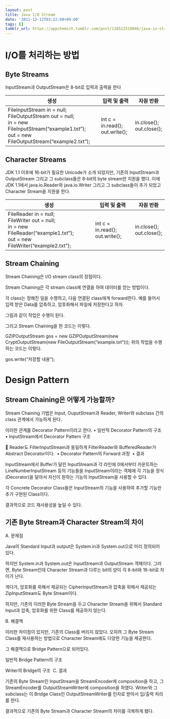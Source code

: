 ```yaml
---
layout: post
title: Java I/O Stream
date: '2011-12-12T03:22:08+09:00'
tags: []
tumblr_url: https://appchemist.tumblr.com/post/118512518046/java-io-stream
---
```

# I/O를 처리하는 방법

## Byte Streams

InputStream과 OutputStream은 8-bit로 입력과 출력을 한다

| 생성 | 입력 및 출력 | 자원 반환 |
|-----|-----|-----|
| FileInputStream in = null;<br />FileOutputStream out = null;<br />in = new FileInputStream(“example1.txt”);<br />out = new FileOutputStream(“example2.txt”); | int c = in.read();<br />out.write(); | in.close();<br />out.close(); |

## Character Streams

JDK 1.1 이후에 16-bit가 필요한 Unicode가 소개 되었지만, 기존의 InputStream과 OutputStream 그리고 그 subclass들은 8-bit의 byte stream만 지원을 했다. 이에 JDK 1.1에서 java.io.Reader와 java.io.Writer 그리고 그 subclass들이 추가 되었고 Character Stream을 지원을 한다.

| 생성 | 입력 및 출력 | 자원 반환 |
|-----|-----|-----|
| FileReader in = null;<br />FileWriter out = null;<br />in = new FileReader(“example1.txt”);<br />out = new FileWriter(“example2.txt”); | int c = in.read();<br />out.write(); | in.close();<br />out.close(); |

## Stream Chaining

Stream Chaining은 I/O stream class의 장점이다.

Stream Chaining은 각 stream class에 연결을 하여 데이터를 얻는 방법이다.

각 class는 정해진 일을 수행하고, 다음 연결된 class에게 forward한다.
예를 들어서 입력 받은 Data를 압축하고, 암호화해서 파일에 저장한다고 하자.
<a href="http://i1.wp.com/appchemist.net/wp-content/uploads/2011/12/javainputoutput11.png"><img class="alignnone size-medium wp-image-134" title="javainputoutput1" src="http://i1.wp.com/appchemist.net/wp-content/uploads/2011/12/javainputoutput11.png?resize=381%2C134" alt="" data-recalc-dims="1"/></a>

그림과 같이 작업은 수행이 된다.

그리고 Stream Chaining을 한 코드는 이렇다.

GZIPOutputStream gos = new GZIPOutputStream(new CryptOutputStream(new FileOutputStream(“example.txt”)));
위의 작업을 수행하는 코드는 이렇다.

gos.write(“저장할 내용”);

# Design Pattern

## Stream Chaining은 어떻게 가능할까?

Stream Chaining 기법은 Input, OuputStream과 Reader, Writer와 subclass 간의 class 관계에서 가능하게 된다.

이러한 관계를 Decorator Pattern이라고 한다.
• 일반적 Decorator Pattern의 구조
<a href="http://i2.wp.com/appchemist.net/wp-content/uploads/2011/12/javainputoutput2.png"><img class="alignnone size-medium wp-image-135" title="javainputoutput2" src="http://i2.wp.com/appchemist.net/wp-content/uploads/2011/12/javainputoutput2.png?resize=300%2C217" alt="" data-recalc-dims="1"/></a>
• InputStream에서 Decorator Pattern 구조

 Reader도 FilterInputStream과 동일하게 FilterReader와 BufferedReader가 Abstract Decorator이다.
<a href="http://i0.wp.com/appchemist.net/wp-content/uploads/2011/12/javainputoutput3.png"><img class="alignnone size-medium wp-image-136" title="javainputoutput3" src="http://i0.wp.com/appchemist.net/wp-content/uploads/2011/12/javainputoutput3.png?resize=376%2C239" alt="" data-recalc-dims="1"/></a>
• Decorator Pattern의 Forward 과정
<a href="http://i2.wp.com/appchemist.net/wp-content/uploads/2011/12/javainputoutput4.png"><img class="alignnone size-medium wp-image-137" title="javainputoutput4" src="http://i2.wp.com/appchemist.net/wp-content/uploads/2011/12/javainputoutput4.png?resize=300%2C214" alt="" data-recalc-dims="1"/></a>
• 결과

InputStream에서 Buffer가 달린 InputStream과 각 라인에 0에서부터 카운트하는 LineNumberInputStream 등의 기능들을 InputStream이라는 객체에 각 기능을 장식(Decorator)을 달아서 자신이 원하는 기능의 InputStream을 사용할 수 있다.

각 Concrete Decorator Class들은 InputStream의 기능을 사용하여 추가할 기능만 추가 구현된 Class이다.

결과적으로 코드 재사용성을 높일 수 있다.
## 기존 Byte Stream과 Character Stream의 차이

A. 문제점

Java의 Standard Input과 output은 System.in과 System.out으로 미리 정의되어 있다.

하지만 System.in과 System.out은 InputStream과 OutputStream 객체이다. 그러면, Byte Stream인데 Character Stream과 다루는 bit의 양이 각 8-bit와 16-bit로 차이가 난다.

게다가, 암호화를 위해서 제공되는 CipherInputStream과 압축을 위해서 제공되는 ZipInputStream도 Byte Stream이다.

하지만, 기존의 이러한 Byte Stream을 두고 Character Stream을 위해서 Standard Input과 압축, 암호화를 위한 Class를 제공하지 않는다.

B. 해결책

이러한 차이점이 있지만, 기존의 Class를 버리지 않았다. 오히려 그 Byte Stream Class를 재사용하는 방법으로 Character Stream에도 다양한 기능을 제공한다.

그 해결책으로 Bridge Pattern으로 되어있다.

일반적 Bridge Pattern의 구조
<a href="http://i2.wp.com/appchemist.net/wp-content/uploads/2011/12/javainputoutput5.png"><img class="alignnone size-medium wp-image-138" title="javainputoutput5" src="http://i2.wp.com/appchemist.net/wp-content/uploads/2011/12/javainputoutput5.png?resize=377%2C181" alt="" data-recalc-dims="1"/></a>

Writer의 Bridge의 구조
<a href="http://i0.wp.com/appchemist.net/wp-content/uploads/2011/12/javainputoutput6.png"><img class="alignnone size-medium wp-image-139" title="javainputoutput6" src="http://i0.wp.com/appchemist.net/wp-content/uploads/2011/12/javainputoutput6.png?resize=352%2C184" alt="" data-recalc-dims="1"/></a>
C. 결과

기존의 Byte Stream인 InputStream을 StreamEncoder에 composition을 하고, 그 StreamEncoder를 OutputStreamWriter에 composition을 하였다. Writer와 그 subclass는 이 Bridge Class인 OutputStreamWriter를 인자로 받아서 입/출력 처리를 한다.

결과적으로 기존의 Byte Stream과 Character Stream의 차이를 극복하게 됐다.